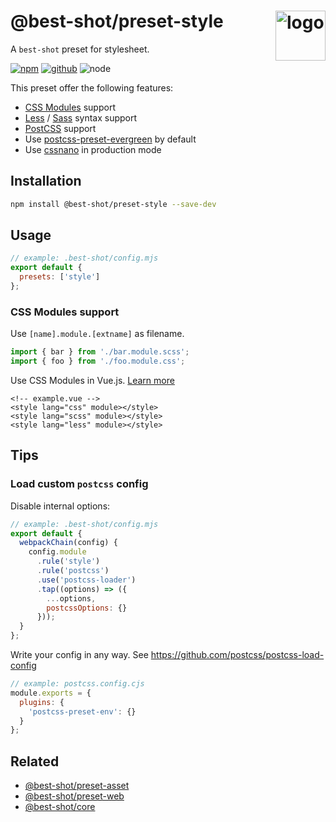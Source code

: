 # @best-shot/preset-style <img src="https://cdn.jsdelivr.net/gh/best-shot/best-shot/packages/core/logo.svg" alt="logo" height="80" align="right">

A `best-shot` preset for stylesheet.

[![npm][npm-badge]][npm-url]
[![github][github-badge]][github-url]
![node][node-badge]

[npm-url]: https://www.npmjs.com/package/@best-shot/preset-style
[npm-badge]: https://img.shields.io/npm/v/@best-shot/preset-style.svg?style=flat-square&logo=npm
[github-url]: https://github.com/best-shot/best-shot/tree/master/packages/preset-style
[github-badge]: https://img.shields.io/npm/l/@best-shot/preset-style.svg?style=flat-square&colorB=blue&logo=github
[node-badge]: https://img.shields.io/node/v/@best-shot/preset-style.svg?style=flat-square&colorB=green&logo=node.js

This preset offer the following features:

- [CSS Modules] support
- [Less] / [Sass] syntax support
- [PostCSS] support
- Use [postcss-preset-evergreen] by default
- Use [cssnano] in production mode

[css modules]: https://github.com/css-modules/css-modules
[cssnano]: https://cssnano.co/
[sass]: https://sass-lang.com/
[less]: http://lesscss.org/
[postcss]: https://github.com/postcss/postcss
[postcss-preset-evergreen]: https://github.com/best-shot/postcss-preset-evergreen

## Installation

```bash
npm install @best-shot/preset-style --save-dev
```

## Usage

```mjs
// example: .best-shot/config.mjs
export default {
  presets: ['style']
};
```

### CSS Modules support

Use `[name].module.[extname]` as filename.

```js
import { bar } from './bar.module.scss';
import { foo } from './foo.module.css';
```

Use CSS Modules in Vue.js. [Learn more](https://vue-loader.vuejs.org/guide/css-modules.html)

<!-- eslint-skip -->

```vue
<!-- example.vue -->
<style lang="css" module></style>
<style lang="scss" module></style>
<style lang="less" module></style>
```

## Tips

### Load custom `postcss` config

Disable internal options:

```mjs
// example: .best-shot/config.mjs
export default {
  webpackChain(config) {
    config.module
      .rule('style')
      .rule('postcss')
      .use('postcss-loader')
      .tap((options) => ({
        ...options,
        postcssOptions: {}
      }));
  }
};
```

Write your config in any way. See <https://github.com/postcss/postcss-load-config>

```cjs
// example: postcss.config.cjs
module.exports = {
  plugins: {
    'postcss-preset-env': {}
  }
};
```

## Related

- [@best-shot/preset-asset](../preset-asset)
- [@best-shot/preset-web](../preset-web)
- [@best-shot/core](../core)
